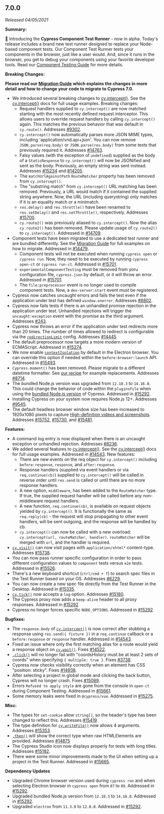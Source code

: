 ## 7.0.0

_Released 04/05/2021_

**Summary:**

🎉 Introducing the **Cypress Component Test Runner** - now in alpha. Today's
release includes a brand new test runner designed to replace your Node-based
component tests. Our Component Test Runner tests your components in the browser,
just like a user would. And, since it runs in the browser, you get to debug your
components using your favorite developer tools. Read our
[Component Testing Guide](/guides/component-testing/introduction) for more
details.

**Breaking Changes:**

**<Icon name="exclamation-triangle" color="red"></Icon> Please read our
[Migration Guide](/guides/references/migration-guide) which explains the changes
in more detail and how to change your code to migrate to Cypress 7.0.**

- We introduced several breaking changes to
  [cy.intercept()](/api/commands/intercept). See the
  [cy.intercept()](/api/commands/intercept) docs for full usage examples.
  Breaking changes:
  - Request handlers supplied to `cy.intercept()` are now matched starting with
    the most recently defined request interceptor. This allows users to override
    request handlers by calling `cy.intercept()` again. This matches the
    previous behavior that was default in `cy.route()`. Addresses
    [#9302](https://github.com/cypress-io/cypress/issues/9302).
  - `cy.intercept()` now automatically parses more JSON MIME types, including
    'application/vnd.api+json'. You can now remove `JSON.parse(req.body)` or
    `JSON.parse(res.body)` from some tests that previously required it.
    Addresses [#14763](https://github.com/cypress-io/cypress/issues/14763).
  - Falsy values (with the exception of `undefined`) supplied as the body of a
    `StaticResponse` to `cy.intercept()` will now be JSONified and sent as the
    body. Previously, an empty string was sent instead. Addresses
    [#15234](https://github.com/cypress-io/cypress/issues/15234) and
    [#14205](https://github.com/cypress-io/cypress/issues/14205).
  - The `matchUrlAgainstPath` `RouteMatcher` property has been removed from
    `cy.intercept()`.
  - The "substring match" from `cy.intercept()` URL matching has been removed.
    Previously, a URL would match if it contained the supplied string anywhere.
    Now, the URL (including querystring) only matches if it is an equality match
    or a minimatch.
  - `res.delay()` and `res.throttle()` have been renamed to `res.setDelay()` and
    `res.setThrottle()`, respectively. Addresses
    [#15700](https://github.com/cypress-io/cypress/issues/15700).
  - `cy.route2()` was previously aliased to `cy.intercept()`. Now the alias
    `cy.route2()` has been removed. Please update usage of `cy.route2()` to
    `cy.intercept()`. Addressed in
    [#14709](https://github.com/cypress-io/cypress/pull/14709).
- Component tests have been migrated to use a dedicated test runner and are
  bundled differently. See the
  [Migration Guide](/guides/references/migration-guide#Component-Testing) for
  full examples on how to migrate. Addressed in
  [#14479](https://github.com/cypress-io/cypress/pull/14479).
  - Component tests will not be executed when running `cypress open` or
    `cypress run`. Now, they need to be executed by running `cypress open-ct` or
    `cypress run-ct`. Addressed in
    [#15701](https://github.com/cypress-io/cypress/pull/15701).
  - `experimentalComponentTesting` must be removed from yoru configuration file,
    `cypress.json` by default, or it will throw an error. Addressed in
    [#15701](https://github.com/cypress-io/cypress/pull/15701).
  - The `file:preprocessor` event is no longer used to compile component tests.
    Now, a `dev-server:start` event must be registered.
- Cypress now catches uncaught errors and fails the test even if the application
  under test has defined `window.onerror`. Addresses
  [#8802](https://github.com/cypress-io/cypress/pull/8802).
- Cypress now fails tests if there is an unhandled promise rejection in the
  application under test. Unhandled rejections will trigger the
  `uncaught:exception` event with the promise as the third argument. Addresses
  [#243](https://github.com/cypress-io/cypress/issues/243).
- Cypress now throws an error if the application under test redirects more than
  20 times. The number of times allowed to redirect is configurable via the
  [`redirectionLimit`](guides/references/configuration#Global) config. Addresses
  [#14445](https://github.com/cypress-io/cypress/issues/14445).
- The default preprocessor now targets a more modern version of ECMAScript.
  Addressed in [#15274](https://github.com/cypress-io/cypress/pull/15274).
- We now enable
  [`contextIsolation`](https://www.electronjs.org/docs/tutorial/context-isolation)
  by default in the Electron browser. You can override this option if needed
  within the `before:browser:launch` API. Addressed in
  [#15493](https://github.com/cypress-io/cypress/pull/15493).
- `Cypress.moment()` has been removed. Please migrate to a different datetime
  formatter. See
  [our recipe](https://github.com/cypress-io/cypress-example-recipes/tree/master/examples/blogs__dayjs)
  for example replacements. Addresses
  [#8714](https://github.com/cypress-io/cypress/issues/8714).
- The bundled Node.js version was upgraded from `12.18.3` to `14.16.0`. This
  could change the behavior of code within the `pluginsFile` when using the
  [bundled Node.js version](guides/references/configuration#Node-version) of
  Cypress. Addressed in
  [#15292](https://github.com/cypress-io/cypress/pull/15292).
- Installing Cypress on your system now requires Node.js 12+. Addresses
  [#9545](https://github.com/cypress-io/cypress/issues/9545).
- The default headless browser window size has been increased to 1920x1080
  pixels to capture
  [High-definition videos and screenshots](https://www.cypress.io/blog/2021/03/01/generate-high-resolution-videos-and-screenshots/).
  Addresses [#15752](https://github.com/cypress-io/cypress/issues/15752),
  [#15730](https://github.com/cypress-io/cypress/issues/15730), and
  [#15481](https://github.com/cypress-io/cypress/issues/15481).

**Features:**

- A command log entry is now displayed when there is an uncaught exception or
  unhandled rejection. Addresses
  [#8236](https://github.com/cypress-io/cypress/issues/8236).
- We added several features to [cy.intercept()](/api/commands/intercept). See
  the [cy.intercept()](/api/commands/intercept) docs for full usage examples.
  Addressed in [#14543](https://github.com/cypress-io/cypress/pull/14543). New
  features:
  - There are new events on the req object for `cy.intercept()` including
    `before:response`, `response`, and `after:response`.
  - Response handlers (supplied via event handlers or via `req.continue(cb)`)
    supplied to `cy.intercept()` will be called in reverse order until
    `res.send` is called or until there are no more response handlers.
  - A new option, `middleware`, has been added to the `RouteMatcher` type. If
    true, the supplied request handler will be called before any non-middleware
    request handlers.
  - A new function, `req.continue(cb)`, is available on request objects yielded
    by `cy.intercept()`. It is functionally the same as `req.reply(cb)` - the
    request will stop propagating to other event handlers, will be sent
    outgoing, and the response will be handled by cb.
  - `cy.intercept()` can now be called with a new overload:
    `cy.intercept(url, routeMatcher, handler)`. `routeMatcher` will be merged
    with `url`, and the handler is required.
- [`cy.visit()`](api/commands/visit) can now visit pages with
  `application/xhtml*` content-type. Addresses
  [#15738](https://github.com/cypress-io/cypress/issues/15738).
- You can now pass runner specific configuration in order to pass different
  configuration values to `component` tests versus `e2e` tests. Addressed in
  [#15526](https://github.com/cypress-io/cypress/pull/15526).
- There's a new keyboard shortcut (`ctrl/cmd + f`) to search spec files in the
  Test Runner based on your OS. Addresses
  [#6229](https://github.com/cypress-io/cypress/issues/6229).
- You can now create a new spec file directly from the Test Runner in the
  Desktop. Addressed in
  [#15335](https://github.com/cypress-io/cypress/issues/15335).
- [`cy.tick()`](api/commands/tick) now accepts a `log` option. Addresses
  [#15180](https://github.com/cypress-io/cypress/issues/15180).
- The Cypress proxy now adds a `keep-alive` header to all proxy responses.
  Addressed in [#15292](https://github.com/cypress-io/cypress/pull/15292)
- Cypress no longer forces specific `NODE_OPTIONS`. Addressed in
  [#15292](https://github.com/cypress-io/cypress/pull/15292)

**Bugfixes:**

- The `response.body` of [`cy.intercept()`](api/commands/intercept) is now
  correct after stubbing a response using `res.send({ fixture })` in a
  `req.continue` callback or a `before:response` or `response` handler.
  Addressed in [#14543](https://github.com/cypress-io/cypress/pull/14543).
- Fixed an issue where only the first matching alias for a route would yield a
  response object on [`cy.wait()`](api/commands/wait). Fixes
  [#14522](https://github.com/cypress-io/cypress/issues/14522).
- [`.click()`](api/commands/click) will no longer fail with "coordsHistory must
  be at least 2 sets of coords" when specifying `{ multiple: true }`. Fixes
  [#3738](https://github.com/cypress-io/cypress/issues/3738).
- Cypress now checks visibility correctly when an element has CSS "position:
  sticky". Fixes [#14938](https://github.com/cypress-io/cypress/issues/14938).
- After selecting a project in global mode and clicking the back button, Cypress
  will no longer crash. Fixes
  [#15089](https://github.com/cypress-io/cypress/issues/15089).
- Errors `Refused to apply style` are gone from the console in `open-ct` during
  Component Testing. Addressed in
  [#15661](https://github.com/cypress-io/cypress/issues/15661).
- Some memory leaks were fixed in `@cypress/vue`. Addressed in
  [#15275](https://github.com/cypress-io/cypress/issues/15275).

**Misc:**

- The types for `set-cookie` allow `string[]`, so the header's type has been
  changed to reflect this. Addresses
  [#15419](https://github.com/cypress-io/cypress/pull/15419).
- The type definition for [`cy.writeFile()`](api/commands/writefile) now allows
  4 arguments. Addresses
  [#15353](https://github.com/cypress-io/cypress/issues/15353).
- [`.then()`](api/commands/then) will show the correct type when raw
  HTMLElements are provided. Addresses
  [#14875](https://github.com/cypress-io/cypress/issues/14875)
- The Cypress Studio icon now displays properly for tests with long titles.
  Addresses [#15182](https://github.com/cypress-io/cypress/issues/15182).
- There were some minor improvements made to the UI when setting up a project in
  the Test Runner. Addressed in
  [#15665](https://github.com/cypress-io/cypress/pull/15665).

**Dependency Updates**

- Upgraded Chrome browser version used during `cypress run` and when selecting
  Electron browser in `cypress open` from `87` to `89`. Addressed in
  [#15292](https://github.com/cypress-io/cypress/pull/15292).
- Upgraded bundled Node.js version from `12.18.3` to `14.16.0`. Addressed in
  [#15292](https://github.com/cypress-io/cypress/pull/15292).
- Upgraded `electron` from `11.3.0` to `12.0.0`. Addressed in
  [#15292](https://github.com/cypress-io/cypress/pull/15292).

